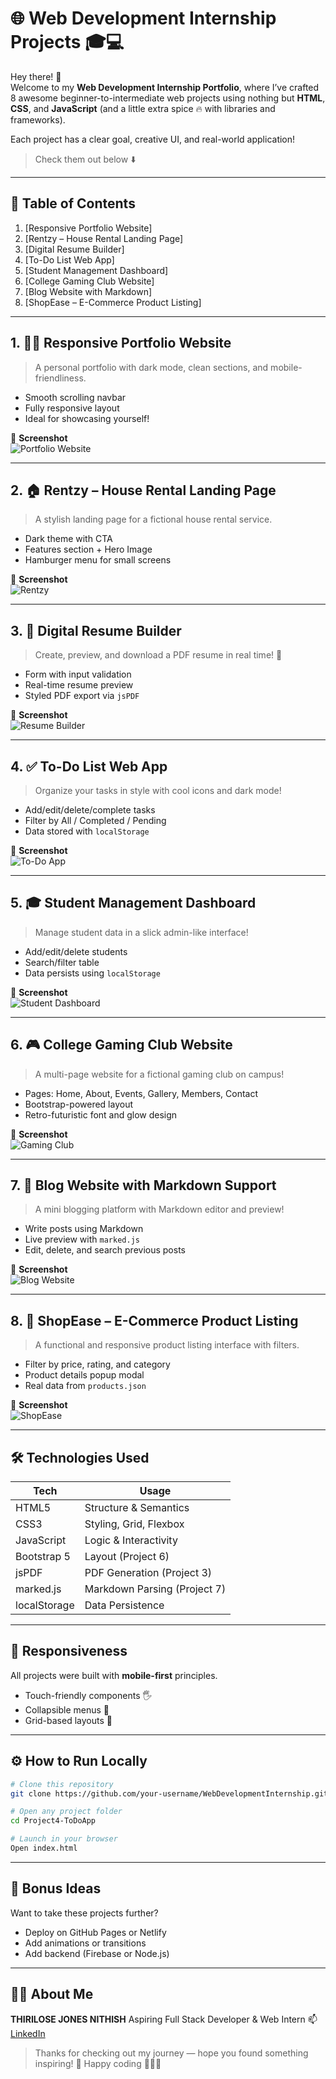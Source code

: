 # 🌐 Web Development Internship Projects 🎓💻

Hey there! 👋  
Welcome to my **Web Development Internship Portfolio**, where I’ve crafted 8 awesome beginner-to-intermediate web projects using nothing but **HTML**, **CSS**, and **JavaScript** (and a little extra spice 🔥 with libraries and frameworks).

Each project has a clear goal, creative UI, and real-world application!  
> Check them out below ⬇️

---

## 🧭 Table of Contents

1. [Responsive Portfolio Website]
2. [Rentzy – House Rental Landing Page]
3. [Digital Resume Builder]
4. [To-Do List Web App]
5. [Student Management Dashboard]
6. [College Gaming Club Website]
7. [Blog Website with Markdown]
8. [ShopEase – E-Commerce Product Listing]

---

## 1. 🧑‍💼 Responsive Portfolio Website

> A personal portfolio with dark mode, clean sections, and mobile-friendliness.

- Smooth scrolling navbar
- Fully responsive layout
- Ideal for showcasing yourself!

📸 **Screenshot**  
![Portfolio Website](https://github.com/ThiriloseJonesNithish-R/WebDevelopmentInternship/blob/4c22092683b75d91ea393e81f179af1f78e2dcec/Screenshots/01_PersonalPortfolio.png)

---

## 2. 🏠 Rentzy – House Rental Landing Page

> A stylish landing page for a fictional house rental service.

- Dark theme with CTA
- Features section + Hero Image
- Hamburger menu for small screens

📸 **Screenshot**  
![Rentzy](https://github.com/ThiriloseJonesNithish-R/WebDevelopmentInternship/blob/4c22092683b75d91ea393e81f179af1f78e2dcec/Screenshots/02_LandingPage.png)

---

## 3. 📄 Digital Resume Builder

> Create, preview, and download a PDF resume in real time! 💼

- Form with input validation
- Real-time resume preview
- Styled PDF export via `jsPDF`

📸 **Screenshot**  
![Resume Builder](https://github.com/ThiriloseJonesNithish-R/WebDevelopmentInternship/blob/4c22092683b75d91ea393e81f179af1f78e2dcec/Screenshots/03_ResumeBuilder.png)

---

## 4. ✅ To-Do List Web App

> Organize your tasks in style with cool icons and dark mode!

- Add/edit/delete/complete tasks
- Filter by All / Completed / Pending
- Data stored with `localStorage`

📸 **Screenshot**  
![To-Do App](https://github.com/ThiriloseJonesNithish-R/WebDevelopmentInternship/blob/4c22092683b75d91ea393e81f179af1f78e2dcec/Screenshots/04_ToDoListWebApp.png)

---

## 5. 🎓 Student Management Dashboard

> Manage student data in a slick admin-like interface!

- Add/edit/delete students
- Search/filter table
- Data persists using `localStorage`

📸 **Screenshot**  
![Student Dashboard](https://github.com/ThiriloseJonesNithish-R/WebDevelopmentInternship/blob/4c22092683b75d91ea393e81f179af1f78e2dcec/Screenshots/05_StudentDashboard.png)

---

## 6. 🎮 College Gaming Club Website

> A multi-page website for a fictional gaming club on campus!

- Pages: Home, About, Events, Gallery, Members, Contact
- Bootstrap-powered layout
- Retro-futuristic font and glow design

📸 **Screenshot**  
![Gaming Club](https://github.com/ThiriloseJonesNithish-R/WebDevelopmentInternship/blob/4c22092683b75d91ea393e81f179af1f78e2dcec/Screenshots/06_college-club-website.png)

---

## 7. 📝 Blog Website with Markdown Support

> A mini blogging platform with Markdown editor and preview!

- Write posts using Markdown
- Live preview with `marked.js`
- Edit, delete, and search previous posts

📸 **Screenshot**  
![Blog Website](https://github.com/ThiriloseJonesNithish-R/WebDevelopmentInternship/blob/4c22092683b75d91ea393e81f179af1f78e2dcec/Screenshots/07_blog-markdown.png)

---

## 8. 🛒 ShopEase – E-Commerce Product Listing

> A functional and responsive product listing interface with filters.

- Filter by price, rating, and category
- Product details popup modal
- Real data from `products.json`

📸 **Screenshot**  
![ShopEase](https://github.com/ThiriloseJonesNithish-R/WebDevelopmentInternship/blob/4c22092683b75d91ea393e81f179af1f78e2dcec/Screenshots/08_ecommerce-product-listing.png)

---

## 🛠️ Technologies Used

| Tech         | Usage |
|--------------|-------|
| HTML5        | Structure & Semantics |
| CSS3         | Styling, Grid, Flexbox |
| JavaScript   | Logic & Interactivity |
| Bootstrap 5  | Layout (Project 6) |
| jsPDF        | PDF Generation (Project 3) |
| marked.js    | Markdown Parsing (Project 7) |
| localStorage | Data Persistence |

---

## 📱 Responsiveness

All projects were built with **mobile-first** principles.  
- Touch-friendly components 🖐️  
- Collapsible menus 🍔  
- Grid-based layouts 🧩  

---

## ⚙️ How to Run Locally

```bash
# Clone this repository
git clone https://github.com/your-username/WebDevelopmentInternship.git

# Open any project folder
cd Project4-ToDoApp

# Launch in your browser
Open index.html
````

---

## 🎁 Bonus Ideas

Want to take these projects further?

* Deploy on GitHub Pages or Netlify
* Add animations or transitions
* Add backend (Firebase or Node.js)

---

## 👨‍💻 About Me

**THIRILOSE JONES NITHISH**
Aspiring Full Stack Developer & Web Intern
📫 [LinkedIn](linkedin.com/in/thirilose-jones-nithish)

> Thanks for checking out my journey — hope you found something inspiring! 🌟
> Happy coding 👨‍💻✨
